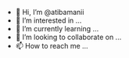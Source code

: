 - 👋 Hi, I’m @atibamanii
- 👀 I’m interested in ...
- 🌱 I’m currently learning ...
- 💞️ I’m looking to collaborate on ...
- 📫 How to reach me ...

<!---
atibamanii/atibamanii is a ✨ special ✨ repository because its `README.md` (this file) appears on your GitHub profile.
You can click the Preview link to take a look at your changes.
--->

